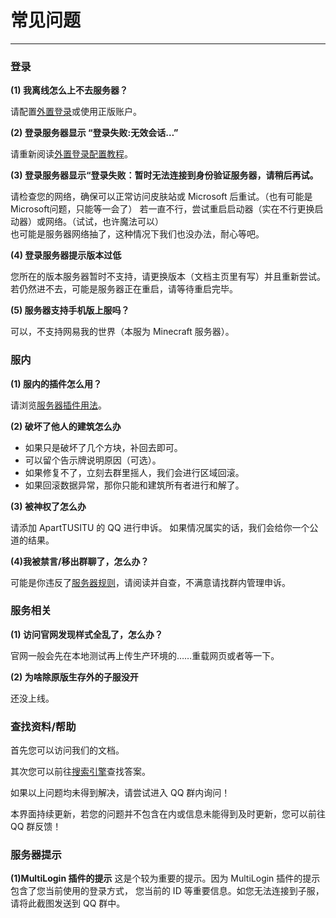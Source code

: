 # 常见问题

-----

### 登录
**(1) 我离线怎么上不去服务器？**

请配置[外置登录](client/auth/config.md)或使用正版账户。

**(2) 登录服务器显示 “登录失败:无效会话…”**

请重新阅读[外置登录配置教程](client/auth/config.md)。

**(3) 登录服务器显示“登录失败：暂时无法连接到身份验证服务器，请稍后再试。**

请检查您的网络，确保可以正常访问皮肤站或 Microsoft 后重试。（也有可能是Microsoft问题，只能等一会了）
若一直不行，尝试重启启动器（实在不行更换启动器）或网络。（试试，也许魔法可以）<br/>
也可能是服务器网络抽了，这种情况下我们也没办法，耐心等吧。

**(4) 登录服务器提示版本过低**

您所在的版本服务器暂时不支持，请更换版本（文档主页里有写）并且重新尝试。
若仍然进不去，可能是服务器正在重启，请等待重启完毕。

**(5) 服务器支持手机版上服吗？**

可以，不支持网易我的世界（本服为 Minecraft 服务器）。

### 服内

**(1) 服内的插件怎么用？**

请浏览[服务器插件用法](server/plugin/help.md)。

**(2) 破坏了他人的建筑怎么办**
* 如果只是破坏了几个方块，补回去即可。
* 可以留个告示牌说明原因（可选）。
* 如果修复不了，立刻去群里摇人，我们会进行区域回滚。
* 如果回滚数据异常，那你只能和建筑所有者进行和解了。

**(3) 被神权了怎么办**

请添加 ApartTUSITU 的 QQ 进行申诉。
如果情况属实的话，我们会给你一个公道的结果。

**(4)我被禁言/移出群聊了，怎么办？**

可能是你违反了[服务器规则](server/rule/server-rules.md)，请阅读并自查，不满意请找群内管理申诉。

### 服务相关

**(1) 访问官网发现样式全乱了，怎么办？**

官网一般会先在本地测试再上传生产环境的……重载网页或者等一下。

**(2) 为啥除原版生存外的子服没开**

还没上线。

### 查找资料/帮助

首先您可以访问我们的文档。

其次您可以前往[搜索引擎](https://cn.bing.com)查找答案。

如果以上问题均未得到解决，请尝试进入 QQ 群内询问！

本界面持续更新，若您的问题并不包含在内或信息未能得到及时更新，您可以前往 QQ 群反馈！

### 服务器提示

**(1)MultiLogin 插件的提示**
这是个较为重要的提示。因为 MultiLogin 插件的提示包含了您当前使用的登录方式，
您当前的 ID 等重要信息。如您无法连接到子服，请将此截图发送到 QQ 群中。
